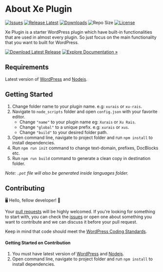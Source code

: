 
# About Xe Plugin

[![Issues](https://img.shields.io/github/issues/zohaib87/xe-plugin)](https://github.com/zohaib87/xe-plugin/issues)
[![Release Latest](https://img.shields.io/github/v/release/zohaib87/xe-plugin?color=yellowgreen)](https://github.com/zohaib87/xe-plugin/releases/latest)
[![Downloads](https://img.shields.io/github/downloads/zohaib87/xe-plugin/total)](https://github.com/zohaib87/xe-plugin/releases/latest/download/xe-plugin.zip)
![Repo Size](https://img.shields.io/github/repo-size/zohaib87/xe-plugin.svg)
[![License](https://img.shields.io/github/license/zohaib87/xe-plugin)](https://github.com/zohaib87/xe-plugin/blob/master/LICENSE.md)

Xe Plugin is a starter WordPress plugin which have built-in functionalities that are used in almost every plugin. So just focus on the main functionality that you want to built for WordPress.

[![Download Latest Release](https://img.shields.io/badge/Download_Latest_Release-blue?style=for-the-badge)](https://github.com/zohaib87/xe-plugin/releases/latest/download/xe-plugin.zip)
[![Explore Documentation »](https://img.shields.io/badge/Explore_Documentation-282a2e?style=for-the-badge)](https://zohaib87.github.io/xe-plugin)

## Requirements

Latest version of [WordPress](https://wordpress.org/) and [Nodejs](https://nodejs.org/en/).

## Getting Started

1. Change folder name to your plugin name. e.g: `xurais` or `xu-rais`.
2. Navigate to `node_scripts` folder and open `config.json` with your favorite editor.
    - Change `"name"` to your plugin name eg: `Xurais` or `Xu Rais`.
    - Change `"global"` to a unique prefix. e.g: `xurais` or `xus`.
    - Change `"build"` to your desired folder path.
3. Open command line, navigate to project folder and run `npm install` to install dependencies.
4. Run `npm run init` command to change text-domain, prefixes, DocBlocks etc.
5. Run `npm run build` command to generate a clean copy in destination folder.

*Note: `.pot` file will also be generated inside languages folder.*

## Contributing

🖥️ Hello, fellow developer! 🙂

Your [pull requests](https://github.com/zohaib87/xe-plugin/pulls) will be highly welcomed. If you're looking for something to start with, you can check the [issues](https://github.com/zohaib87/xe-plugin/issues) or open one about something you want to contribute and we can discuss it before your pull request.

Keep in mind that code should meet the [WordPress Coding Standards](https://developer.wordpress.org/coding-standards/wordpress-coding-standards/).

#### Getting Started on Contribution

1. You must have latest version of [WordPress](https://wordpress.org/) and [Nodejs](https://nodejs.org/en/).
2. Open command line, navigate to project folder and run `npm install` to install dependencies.
